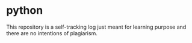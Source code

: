 # python

This repository is a self-tracking log just meant for learning purpose and there are no intentions of plagiarism.
